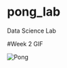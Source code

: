 # pong_lab
Data Science Lab

#Week 2 GIF

![Pong](https://user-images.githubusercontent.com/59747228/139319249-ff84cfdf-66d9-4812-bbdb-cae8cfdc50a2.gif)
